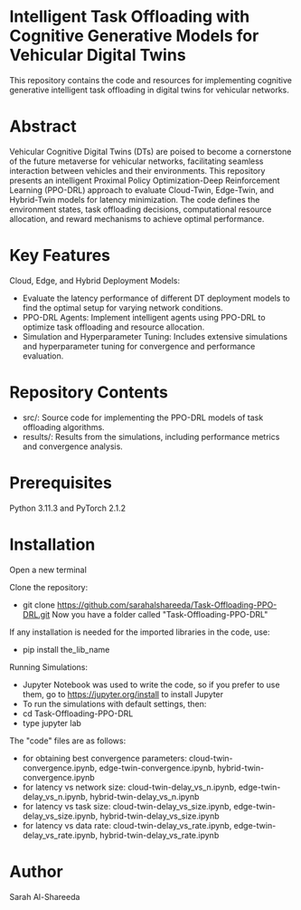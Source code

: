 # Intelligent Task Offloading with Cognitive Generative Models for Vehicular Digital Twins
This repository contains the code and resources for implementing cognitive generative intelligent task offloading in digital twins for vehicular networks.
# Abstract
Vehicular Cognitive Digital Twins (DTs) are poised to become a cornerstone of the future metaverse for vehicular networks, facilitating seamless interaction between vehicles and their environments. This repository presents an intelligent Proximal Policy Optimization-Deep Reinforcement Learning (PPO-DRL) approach to evaluate Cloud-Twin, Edge-Twin, and Hybrid-Twin models for latency minimization. The code defines the environment states, task offloading decisions, computational resource allocation, and reward mechanisms to achieve optimal performance.

# Key Features
Cloud, Edge, and Hybrid Deployment Models:
- Evaluate the latency performance of different DT deployment models to find the optimal setup for varying network conditions.
- PPO-DRL Agents: Implement intelligent agents using PPO-DRL to optimize task offloading and resource allocation.
- Simulation and Hyperparameter Tuning: Includes extensive simulations and hyperparameter tuning for convergence and performance evaluation.

# Repository Contents
- src/: Source code for implementing the PPO-DRL models of task offloading algorithms.
- results/: Results from the simulations, including performance metrics and convergence analysis.

# Prerequisites
Python 3.11.3 and PyTorch 2.1.2

# Installation
Open a new terminal

Clone the repository:
- git clone https://github.com/sarahalshareeda/Task-Offloading-PPO-DRL.git
Now you have a folder called "Task-Offloading-PPO-DRL"

If any installation is needed for the imported libraries in the code, use:
- pip install the_lib_name

Running Simulations:
- Jupyter Notebook was used to write the code, so if you prefer to use them, go to https://jupyter.org/install to install Jupyter
- To run the simulations with default settings, then:
-  cd Task-Offloading-PPO-DRL
-  type jupyter lab


The "code" files are as follows:
- for obtaining best convergence parameters: cloud-twin-convergence.ipynb, edge-twin-convergence.ipynb, hybrid-twin-convergence.ipynb
- for latency vs network size: cloud-twin-delay_vs_n.ipynb, edge-twin-delay_vs_n.ipynb, hybrid-twin-delay_vs_n.ipynb
- for latency vs task size: cloud-twin-delay_vs_size.ipynb, edge-twin-delay_vs_size.ipynb, hybrid-twin-delay_vs_size.ipynb
- for latency vs data rate: cloud-twin-delay_vs_rate.ipynb, edge-twin-delay_vs_rate.ipynb, hybrid-twin-delay_vs_rate.ipynb

# Author
Sarah Al-Shareeda
